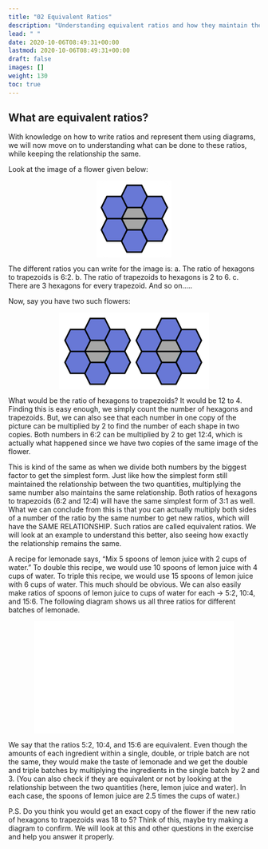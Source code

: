 ```yaml
---
title: "02 Equivalent Ratios"
description: "Understanding equivalent ratios and how they maintain the same relationship between quantities when multiplied by the same number. Examples and diagrams provided."
lead: " "
date: 2020-10-06T08:49:31+00:00
lastmod: 2020-10-06T08:49:31+00:00
draft: false
images: []
weight: 130
toc: true
---
```


## What are equivalent ratios?

With knowledge on how to write ratios and represent them using diagrams, we will now move on to understanding what can be done to these ratios, while keeping the relationship the same.  

Look at the image of a flower given below: 

<img src ="R02-one-flower.png" width="150" style="display: block; margin: 0 auto;">

The different ratios you can write for the image is: 
a. The ratio of hexagons to trapezoids is 6:2. 
b. The ratio of trapezoids to hexagons is 2 to 6. 
c. There are 3 hexagons for every trapezoid. And so on.....

Now, say you have two such flowers: 

<img src ="R02-two-flowers.png" width="300" style="display: block; margin: 0 auto;">

What would be the ratio of hexagons to trapezoids? It would be 12 to 4. Finding this is easy enough, we simply count the number of hexagons and trapezoids. But, we can also see that each number in one copy of the picture can be multiplied by 2 to find the number of each shape in two copies. Both numbers in 6:2 can be multiplied by 2 to get 12:4, which is actually what happened since we have two copies of the same image of the flower. 

This is kind of the same as when we divide both numbers by the biggest factor to get the simplest form. Just like how the simplest form still maintained the relationship between the two quantities, multiplying the same number also maintains the same relationship. Both ratios of hexagons to trapezoids (6:2 and 12:4) will have the same simplest form of 3:1 as well. What we can conclude from this is that you can actually multiply both sides of a number of the ratio by the same number to get new ratios, which will have the SAME RELATIONSHIP. Such ratios are called equivalent ratios. We will look at an example to understand this better, also seeing how exactly the relationship remains the same. 

A recipe for lemonade says, “Mix 5 spoons of lemon juice with 2 cups of water.” To double this recipe, we would use 10 spoons of lemon juice with 4 cups of water. To triple this recipe, we would use 15 spoons of lemon juice with 6 cups of water. This much should be obvious. We can also easily make ratios of spoons of lemon juice to cups of water for each -> 5:2, 10:4, and 15:6. The following diagram shows us all three ratios for different batches of lemonade.

<img src ="R02-lemonade-water-equivalence-gif.gif" width="400" style="display: block; margin: 0 auto;">

We say that the ratios 5:2, 10:4, and 15:6 are equivalent. Even though the amounts of each ingredient within a single, double, or triple batch are not the same, they would make the taste of lemonade and we get the double and triple batches by multiplying the ingredients in the single batch by 2 and 3. (You can also check if they are equivalent or not by looking at the relationship between the two quantities (here, lemon juice and water). In each case, the spoons of lemon juice are 2.5 times the cups of water.)

P.S. Do you think you would get an exact copy of the flower if the new ratio of hexagons to trapezoids was 18 to 5? Think of this, maybe try making a diagram to confirm. We will look at this and other questions in the exercise and help you answer it properly. 
